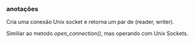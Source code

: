 ### anotações ###

Cria uma conexão Unix socket e retorna um par de (reader, writer).

Similiar ao metodo *open_connection()*, mas operando com Unix Sockets.